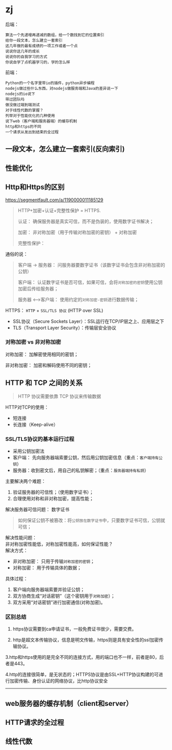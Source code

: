 # zj

后端：
```
算法一个先递增再递减的数组，给一个数找到它的位置索引
给你一段文本，怎么建立一套索引
这几年做的最有成绩的一项工作或者一个点
说说你这几年的成长
说说你的自我学习的方式
你说自学了点机器学习的，学的怎么样
```

前端：
```
Python的一个名字里带io的插件，python异步编程
nodejs做过些什么东西，对nodejs做服务端和Java的差异说一下
nodejs的io说下
带过团队吗
做没做过端到端测试
对于线性代数的掌握？
列举对于性能优化的几种使用
说下web（客户端和服务器端）的缓存机制
http和https的不同
一个请求从发出到结束的全过程
```

## 一段文本，怎么建立一套索引(反向索引)

## 性能优化

## Http和Https的区别

https://segmentfault.com/a/1190000011185129

> HTTP+加密+认证+完整性保护 = HTTPS.
> 
> 认证： 确保服务器是真实可信，而不是伪装的，使用数字证书解决；
> 
> 加密： 非对称加密（用于传输对称加密的密钥） + 对称加密
> 
> 完整性保护：  


通俗的说：
> 客户端 -> 服务器： 问服务器要数字证书（该数字证书会包含非对称加密的公钥）
> 
> 客户端： 认证数字证书是否可信，如果可信，会将`对称加密的密钥`使用公钥加密后传给服务器；
> 
> 服务器 <-->客户端： 使用约定的`对称加密-密钥`进行数据传输；
> 


HTTPS： `HTTP` + `SSL/TLS 协议` (HTTP over SSL)   

- SSL协议（Secure Sockets Layer）：SSL运行在TCP/IP层之上、应用层之下
- TLS（Transport Layer Security）：传输层安全协议

### 对称加密 vs 非对称加密

对称加密：  加解密使用相同的密钥；

非对称加密： 加密和解码使用不同的密钥；

## HTTP 和 TCP 之间的关系

> HTTP 协议需要依靠 TCP 协议来传输数据

HTTP对TCP的使用：   

- 短连接   
- 长连接（Keep-alive）   

### SSL/TLS协议的基本运行过程

- 采用公钥加密法   
- 客户端： 先向服务器端索要公钥，然后用公钥加密信息（重点：`客户端持有公钥`）      
- 服务器：收到密文后，用自己的私钥解密；（重点：`服务器端持有私钥`）   

主要解决两个难题：    
1. 验证服务器的可信性；（使用数字证书）；    
2. 合理使用对称和非对称加密，提高性能；   


解决服务器可信问题： 数字证书    
> 如何保证公钥不被篡改：将`公钥放在数字证书`中，只要数字证书可信，公钥就可信；

解决性能问题：    
非对称加密性能低，对称加密性能高，如何保证性能？    
解决方式：   
- 非对称加密： 只用于传输`对称加密的密钥`；    
- 对称加密： 用于传输具体的数据；   

具体过程：    
1. 客户端向服务器端索要并验证公钥；   
2. 双方协商生成“对话密钥”（这个密钥用于`对称加密`）；    
3. 双方采用“对话密钥”进行加密通信(对称加密)。    

### 区别总结
1. https协议需要到ca申请证书，一般免费证书很少，需要交费。   

2. http是超文本传输协议，信息是明文传输，https则是具有安全性的ssl加密传输协议。  

3.http和https使用的是完全不同的连接方式，用的端口也不一样，前者是80，后者是443。   

4.http的连接很简单，是无状态的；HTTPS协议是由SSL+HTTP协议构建的可进行加密传输、身份认证的网络协议，比http协议安全


----

## web服务器的缓存机制（client和server）

## HTTP请求的全过程

## 线性代数

